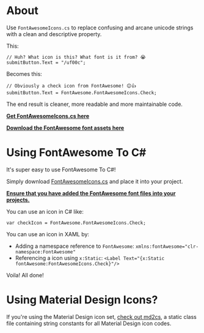 # About

Use `FontAwesomeIcons.cs` to replace confusing and arcane unicode strings with a clean and descriptive property.

This:

```
// Huh? What icon is this? What font is it from? 😭
submitButton.Text = "/uf00c";
```

Becomes this:

```
// Obviously a check icon from FontAwesome! 😊👍
submitButton.Text = FontAwesome.FontAwesomeIcons.Check;
```

The end result is cleaner, more readable and more maintainable code.

**[Get FontAwesomeIcons.cs here](https://raw.githubusercontent.com/matthewrdev/fa2cs/master/FontAwesomeIcons.cs)**

**[Download the FontAwesome font assets here](https://github.com/FortAwesome/Font-Awesome/tree/master/webfonts)**

# Using FontAwesome To C#

It's super easy to use FontAwesome To C#!

Simply download [FontAwesomeIcons.cs](FontAwesomeIcons.cs) and place it into your project.

**[Ensure that you have added the FontAwesome font files into your projects.](https://github.com/FortAwesome/Font-Awesome/tree/master/webfonts)**

You can use an icon in C# like:

```
var checkIcon = FontAwesome.FontAwesomeIcons.Check;
```

You can use an icon in XAML by:

 * Adding a namespace reference to `FontAwesome`: `xmlns:fontAwesome="clr-namespace:FontAwesome"`
 * Referencing a icon using `x:Static`: `<Label Text="{x:Static fontAwesome:FontAwesomeIcons.Check}"/>`

Voila! All done!

# Using Material Design Icons?

If you're using the Material Design icon set, [check out md2cs](https://github.com/matthewrdev/md2cs), a static class file containing string constants for all Material Design icon codes.
